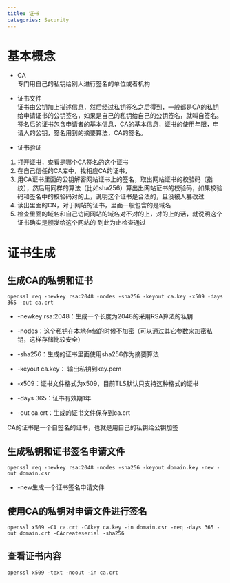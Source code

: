 ```yaml
---
title: 证书  
categories: Security
---
```

# 基本概念
- CA  
专门用自己的私钥给别人进行签名的单位或者机构

- 证书文件  
证书由公钥加上描述信息，然后经过私钥签名之后得到，一般都是CA的私钥给申请证书的公钥签名，如果是自己的私钥给自己的公钥签名，就叫自签名。签名后的证书包含申请者的基本信息，CA的基本信息，证书的使用年限，申请人的公钥，签名用到的摘要算法，CA的签名。

- 证书验证
1. 打开证书，查看是哪个CA签名的这个证书
2. 在自己信任的CA库中，找相应CA的证书，
3. 用CA证书里面的公钥解密网站证书上的签名，取出网站证书的校验码（指纹），然后用同样的算法（比如sha256）算出出网站证书的校验码，如果校验码和签名中的校验码对的上，说明这个证书是合法的，且没被人篡改过
4. 读出里面的CN，对于网站的证书，里面一般包含的是域名
5. 检查里面的域名和自己访问网站的域名对不对的上，对的上的话，就说明这个证书确实是颁发给这个网站的
到此为止检查通过

# 证书生成

## 生成CA的私钥和证书
```
openssl req -newkey rsa:2048 -nodes -sha256 -keyout ca.key -x509 -days 365 -out ca.crt
```
- -newkey rsa:2048：生成一个长度为2048的采用RSA算法的私钥

- -nodes：这个私钥在本地存储的时候不加密（可以通过其它参数来加密私钥，这样存储比较安全）

- -sha256：生成的证书里面使用sha256作为摘要算法

- -keyout ca.key： 输出私钥到key.pem

- -x509：证书文件格式为x509，目前TLS默认只支持这种格式的证书

- -days 365：证书有效期1年

- -out ca.crt：生成的证书文件保存到ca.crt

CA的证书是一个自签名的证书，也就是用自己的私钥给公钥加签

## 生成私钥和证书签名申请文件
```
openssl req -newkey rsa:2048 -nodes -sha256 -keyout domain.key -new -out domain.csr
```
- -new生成一个证书签名申请文件
## 使用CA的私钥对申请文件进行签名
```
openssl x509 -CA ca.crt -CAkey ca.key -in domain.csr -req -days 365 -out domain.crt -CAcreateserial -sha256
```

## 查看证书内容
```
openssl x509 -text -noout -in ca.crt
```